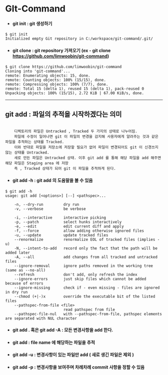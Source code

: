 # GIt-Command 


- #### git init : git 생성하기
```shell script
$ git init
Initialized empty Git repository in C:/workspace/git-command/.git/
```

- #### git clone <url> : git repository 가져오기 (ex - git clone https://github.com/limwoobin/git-command)
```shell script
$ git clone https://github.com/limwoobin/git-command
Cloning into 'git-command'...
remote: Enumerating objects: 15, done.
remote: Counting objects: 100% (15/15), done.
remote: Compressing objects: 100% (7/7), done.
remote: Total 15 (delta 1), reused 15 (delta 1), pack-reused 0
Unpacking objects: 100% (15/15), 2.72 KiB | 67.00 KiB/s, done.
```

<hr/>

## git add : 파일의 추적을 시작하겠다는 의미
<code>
    디렉토리의 파일은 Untracked , Tracked 두 가지의 상태로 나누어짐.
    파일에 수정이 일어나면 git 이 파일의 변경을 감지해 사용자에게 알려주는 것과 같은 파일을 추적하는 상태를 Tracked.
    이와 반대로 파일을 저장소에 저장할 필요가 없어 파일이 변경되어도 git 이 신경쓰지 않는 상태를 Untracked.
    새로 만든 파일은 Untracked 상태. 이후 git add 를 통해 해당 파일을 add 해주면 해당 파일은 Staging area 에 저장
    즉 , Tracked 상태가 되어 git 이 파일을 추적하게 된다.
</code>

- #### git add -h : git add 의 도움말을 볼 수 있음

```shell script
$ git add -h
usage: git add [<options>] [--] <pathspec>...

    -n, --dry-run         dry run
    -v, --verbose         be verbose

    -i, --interactive     interactive picking
    -p, --patch           select hunks interactively
    -e, --edit            edit current diff and apply
    -f, --force           allow adding otherwise ignored files
    -u, --update          update tracked files
    --renormalize         renormalize EOL of tracked files (implies -u)
    -N, --intent-to-add   record only the fact that the path will be added later
    -A, --all             add changes from all tracked and untracked files
    --ignore-removal      ignore paths removed in the working tree (same as --no-all)
    --refresh             don't add, only refresh the index
    --ignore-errors       just skip files which cannot be added because of errors
    --ignore-missing      check if - even missing - files are ignored in dry run
    --chmod (+|-)x        override the executable bit of the listed files
    --pathspec-from-file <file>
                          read pathspec from file
    --pathspec-file-nul   with --pathspec-from-file, pathspec elements are separated with NUL character
```

- #### git add . 혹은 git add -A : 모든 변경사항을 add 한다.

- #### git add <file name> : file name 에 해당하는 파일을 추적

- #### git add -u : 변경사항이 있는 파일만 add ( 새로 생긴 파일은 제외 )

- #### git add -p : 변경사항을 보여주며 차례차례 commit 사항을 정할 수 있음    

